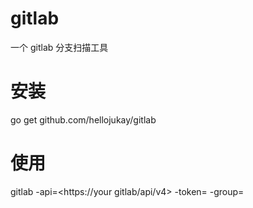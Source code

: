 # gitlab
一个 gitlab 分支扫描工具

# 安装
go get github.com/hellojukay/gitlab

# 使用

gitlab -api=<https://your gitlab/api/v4> -token=<you token> -group=<group id>
